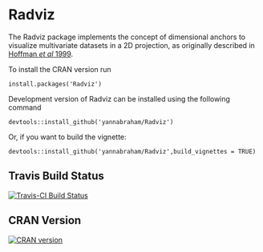 # Radviz

The Radviz package implements the concept of dimensional anchors to visualize multivariate datasets in a 2D projection, as originally described in [Hoffman *et al* 1999](http://citeseerx.ist.psu.edu/viewdoc/summary?doi=10.1.1.135.889).

To install the CRAN version run

```
install.packages('Radviz')
```

Development version of Radviz can be installed using the following command

```
devtools::install_github('yannabraham/Radviz')
```

Or, if you want to build the vignette:

```
devtools::install_github('yannabraham/Radviz',build_vignettes = TRUE)
```

## Travis Build Status

[![Travis-CI Build Status](https://travis-ci.org/yannabraham/Radviz.svg?branch=master)](https://travis-ci.org/yannabraham/Radviz)

## CRAN Version

[![CRAN version](http://www.r-pkg.org/badges/version/Radviz)](https://cran.r-project.org/package=Radviz)
